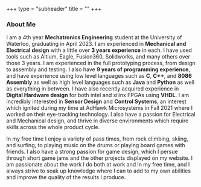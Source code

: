 +++
type = "subheader"
title = ""
+++

### About Me
I am a 4th year **Mechatronics Engineering** student at the University of Waterloo, graduating in April 2023. I am experienced in **Mechanical and Electrical design** with a little over **3 years experience** in each. I have used tools such as Altium, Eagle, Fusion360, Solidworks, and many others over those 3 years. I am experienced in the full prototyping process, from design to assembly and testing. I also have **9 years of programming experience**, and have experience using low level languages such as **C**, **C++**, and **8086 Assembly** as well as high level languages such as **Java** and **Python** as well as everything in between. I have also recently acquired experience in **Digital Hardware design** for both intel and xilinx FPGAs using **VHDL**. I am incredibly interested in **Sensor Design** and **Control Systems**, an interest which ignited during my time at AdHawk Microsystems in Fall 2021 where I worked on their eye-tracking technology. I also have a passion for Electrical and Mechanical design, and thrive in diverse environments which require skills across the whole product cycle.

In my free time I enjoy a variety of pass times, from rock climbing, skiing, and surfing, to playing music on the drums or playing board games with friends. I also have a strong passion for game design, which I persue through short game jams and the other projects displayed on my website. I am passionate about the work I do both at work and in my free time, and I always strive to soak up knowledge where I can to add to my own abilities and improve the quality of the results I produce.